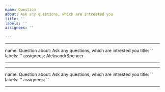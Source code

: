 ```yaml
---
name: Question
about: Ask any questions, which are intrested you
title: ''
labels: ''
assignees: ''

---
```


---
name: Question
about: Ask any questions, which are intrested you
title: ''
labels: ''
assignees: AleksandrSpencer

---

---
name: Question
about: Ask  any questions, which are intrested you
title: ''
labels: ''
assignees: ''

---
